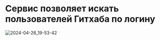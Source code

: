 # Сервис позволяет искать пользователей Гитхаба по логину
![2024-04-28_19-53-42](https://github.com/rviprofile/GitHub-Search-Users/assets/140547294/81e73b79-c0d9-48e4-9aed-5ba8d7a11aa8)
